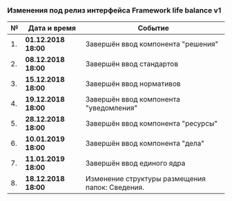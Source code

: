 ### Изменения под релиз интерфейса Framework life balance v1

| № | Дата и время | Событие
 ------------- | ------------- | ------------- | 
| 1. | **01.12.2018 18:00** | Завершён ввод компонента "решения"
| 2. | **08.12.2018 18:00** | Завершён ввод стандартов
| 3. | **15.12.2018 18:00** | Завершён ввод нормативов
| 4. | **19.12.2018 18:00** | Завершён ввод компонента "уведомления"
| 5. | **28.12.2018 18:00** | Завершён ввод компонента "ресурсы"
| 6. | **10.01.2019 18:00** | Завершён ввод компонента "дела"
| 7. | **11.01.2019 18:00** | Завершён ввод единого ядра
| 8. | **18.12.2018 18:00** | Изменение структуры размещения папок: Сведения.